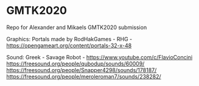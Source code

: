 # GMTK2020
Repo for Alexander and Mikaels GMTK2020 submission

Graphics:
Portals made by RodHakGames - RHG - https://opengameart.org/content/portals-32-x-48

Sound:
Greek - Savage Robot - https://www.youtube.com/c/FlavioConcini
https://freesound.org/people/qubodup/sounds/60009/
https://freesound.org/people/Snapper4298/sounds/178187/
https://freesound.org/people/meroleroman7/sounds/238282/
